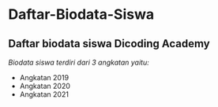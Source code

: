 Daftar-Biodata-Siswa
==
Daftar biodata siswa Dicoding Academy
--
*Biodata siswa terdiri dari 3 angkatan yaitu:*
- Angkatan 2019
- Angkatan 2020
- Angkatan 2021
